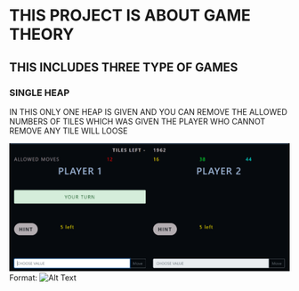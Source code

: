 # THIS PROJECT IS ABOUT GAME THEORY

## THIS INCLUDES THREE TYPE OF GAMES

### SINGLE HEAP

IN THIS ONLY ONE HEAP IS GIVEN AND YOU CAN REMOVE THE ALLOWED NUMBERS OF TILES WHICH WAS GIVEN THE PLAYER WHO CANNOT REMOVE ANY TILE WILL LOOSE

![heap photo](readme_heap.png)
Format: ![Alt Text](url)

